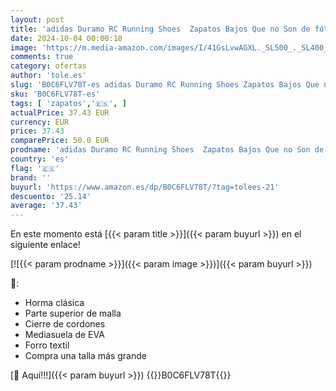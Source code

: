 ```yaml
---
layout: post
title: 'adidas Duramo RC Running Shoes  Zapatos Bajos Que no Son de fútbol Unisex Adulto  Core Black/FTWR White/Core Black  43 EU'
date: 2024-10-04 00:00:18
image: 'https://m.media-amazon.com/images/I/41GsLvwAGXL._SL500_._SL400_.jpg'
comments: true
category: ofertas
author: 'tole.es'
slug: 'B0C6FLV78T-es adidas Duramo RC Running Shoes Zapatos Bajos Que no Son de...'
sku: 'B0C6FLV78T-es'
tags: [ 'zapatos','🇪🇸', ]
actualPrice: 37.43 EUR
currency: EUR
price: 37.43
comparePrice: 50.0 EUR
prodname: 'adidas Duramo RC Running Shoes  Zapatos Bajos Que no Son de fútbol Unisex Adulto  Core Black/FTWR White/Core Black  43 EU'
country: 'es'
flag: '🇪🇸'
brand: ''
buyurl: 'https://www.amazon.es/dp/B0C6FLV78T/?tag=tolees-21'
descuento: '25.14'
average: '37.43'
---
```


En este momento está [{{< param title >}}]({{< param buyurl >}}) en el siguiente enlace!

[![{{< param prodname >}}]({{< param image >}})]({{< param buyurl >}})

🔎:

- Horma clásica
- Parte superior de malla
- Cierre de cordones
- Mediasuela de EVA
- Forro textil
- Compra una talla más grande

[🛒 Aquí!!!]({{< param buyurl >}})
{{<world>}}B0C6FLV78T{{</world>}}

